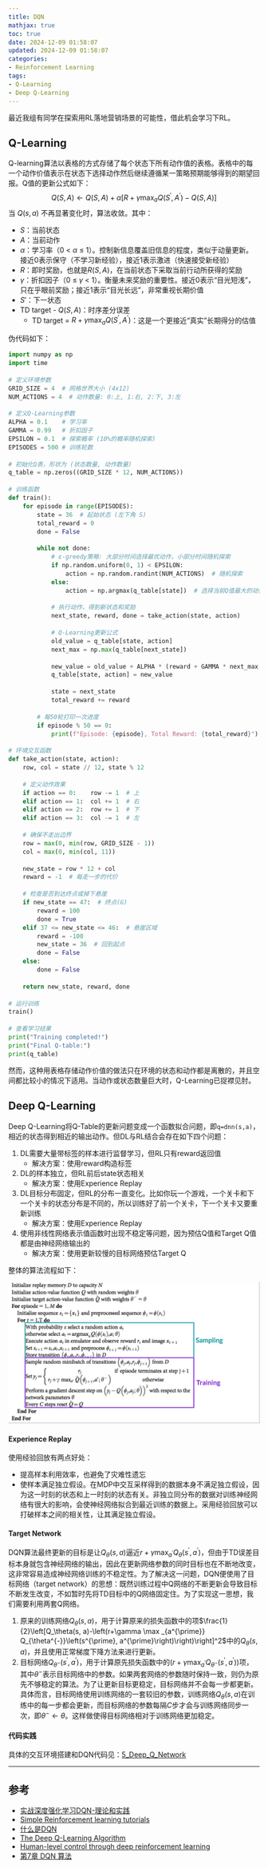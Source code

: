 ```yaml
---
title: DQN
mathjax: true
toc: true
date: 2024-12-09 01:58:07
updated: 2024-12-09 01:58:07
categories:
- Reinforcement Learning
tags:
- Q-Learning
- Deep Q-Learning
---
```

最近我组有同学在探索用RL落地营销场景的可能性，借此机会学习下RL。

<!--more-->

## Q-Learning
Q-learning算法以表格的方式存储了每个状态下所有动作值的表格。表格中的每一个动作价值表示在状态下选择动作然后继续遵循某一策略预期能够得到的期望回报。Q值的更新公式如下：
$$
Q(S, A) \leftarrow Q(S, A)+\alpha\left[R+\gamma \max _a Q\left(S^{\prime}, A^{\prime}\right)-Q(S, A)\right]
$$
当 $Q(s,a)$ 不再显著变化时，算法收敛。其中：
- $S$：当前状态
- $A$：当前动作
- $\alpha$：学习率​​（0 < $\alpha$ ≤ 1）。控制新信息覆盖旧信息的程度，类似于动量更新。接近0表示保守（不学习新经验），接近1表示激进（快速接受新经验）
- $R$：即时奖励，也就是$R(S,A)$，在当前状态下采取当前行动所获得的奖励
- $\gamma$：​​折扣因子​​（0 ≤ $\gamma$ < 1）。衡量未来奖励的重要性。接近0表示“目光短浅”，只在乎眼前奖励；接近1表示“目光长远”，非常重视长期价值
- $S'$：下一状态
- TD target - $Q(S,A)$：时序差分误差
   - TD target = $R+\gamma \max _a Q\left(S^{\prime}, A^{\prime}\right)$：这是一个更接近“真实”长期得分的估值

伪代码如下：
```python
import numpy as np
import time

# 定义环境参数
GRID_SIZE = 4  # 网格世界大小 (4x12)
NUM_ACTIONS = 4  # 动作数量: 0:上, 1:右, 2:下, 3:左

# 定义Q-Learning参数
ALPHA = 0.1    # 学习率
GAMMA = 0.99   # 折扣因子
EPSILON = 0.1  # 探索概率 (10%的概率随机探索)
EPISODES = 500 # 训练轮数

# 初始化Q表，形状为 (状态数量, 动作数量)
q_table = np.zeros((GRID_SIZE * 12, NUM_ACTIONS))

# 训练函数
def train():
    for episode in range(EPISODES):
        state = 36  # 起始状态 (左下角 S)
        total_reward = 0
        done = False

        while not done:
            # ε-greedy策略: 大部分时间选择最优动作，小部分时间随机探索
            if np.random.uniform(0, 1) < EPSILON:
                action = np.random.randint(NUM_ACTIONS)  # 随机探索
            else:
                action = np.argmax(q_table[state])  # 选择当前Q值最大的动作

            # 执行动作，得到新状态和奖励
            next_state, reward, done = take_action(state, action)
            
            # Q-Learning更新公式
            old_value = q_table[state, action]
            next_max = np.max(q_table[next_state])
            
            new_value = old_value + ALPHA * (reward + GAMMA * next_max - old_value)
            q_table[state, action] = new_value

            state = next_state
            total_reward += reward

        # 每50轮打印一次进度
        if episode % 50 == 0:
            print(f"Episode: {episode}, Total Reward: {total_reward}")

# 环境交互函数
def take_action(state, action):
    row, col = state // 12, state % 12
    
    # 定义动作效果
    if action == 0:    row -= 1  # 上
    elif action == 1:  col += 1  # 右
    elif action == 2:  row += 1  # 下
    elif action == 3:  col -= 1  # 左

    # 确保不走出边界
    row = max(0, min(row, GRID_SIZE - 1))
    col = max(0, min(col, 11))
    
    new_state = row * 12 + col
    reward = -1  # 每走一步的代价
    
    # 检查是否到达终点或掉下悬崖
    if new_state == 47:  # 终点(G)
        reward = 100
        done = True
    elif 37 <= new_state <= 46:  # 悬崖区域
        reward = -100
        new_state = 36  # 回到起点
        done = False
    else:
        done = False
        
    return new_state, reward, done

# 运行训练
train()

# 查看学习结果
print("Training completed!")
print("Final Q-table:")
print(q_table)
```

然而，这种用表格存储动作价值的做法只在环境的状态和动作都是离散的，并且空间都比较小的情况下适用。当动作或状态数量巨大时，Q-Learning已捉襟见肘。


## Deep Q-Learning
Deep Q-Learning将Q-Table的更新问题变成一个函数拟合问题，即`q=dnn(s,a)`，相近的状态得到相近的输出动作。但DL与RL结合会存在如下四个问题：
1. DL需要大量带标签的样本进行监督学习，但RL只有reward返回值
   - 解决方案：使用reward构造标签
2. DL的样本独立，但RL前后state状态相关
   - 解决方案：使用Experience Replay
3. DL目标分布固定，但RL的分布一直变化。比如你玩一个游戏，一个关卡和下一个关卡的状态分布是不同的，所以训练好了前一个关卡，下一个关卡又要重新训练
   - 解决方案：使用Experience Replay
4. 使用非线性网络表示值函数时出现不稳定等问题，因为预估Q值和Target Q值都是由神经网络输出的
   - 解决方案：使用更新较慢的目标网络预估Target Q

整体的算法流程如下：

![DQN](https://github.com/TransformersWsz/picx-images-hosting/raw/master/dqn.175fokezb5.webp)

#### Experience Replay
使用经验回放有两点好处：
- 提高样本利用效率，也避免了灾难性遗忘
- 使样本满足独立假设。在MDP中交互采样得到的数据本身不满足独立假设，因为这一时刻的状态和上一时刻的状态有关。非独立同分布的数据对训练神经网络有很大的影响，会使神经网络拟合到最近训练的数据上。采用经验回放可以打破样本之间的相关性，让其满足独立假设。

#### Target Network
DQN算法最终更新的目标是让$Q_\theta(s,a)$逼近$r+\gamma \max _{a^{\prime}} Q_\theta\left(s^{\prime}, a^{\prime}\right)$，但由于TD误差目标本身就包含神经网络的输出，因此在更新网络参数的同时目标也在不断地改变，这非常容易造成神经网络训练的不稳定性。为了解决这一问题，DQN便使用了目标网络（target network）的思想：既然训练过程中Q网络的不断更新会导致目标不断发生改变，不如暂时先将TD目标中的Q网络固定住。为了实现这一思想，我们需要利用两套Q网络。

1. 原来的训练网络$Q_\theta(s,a)$，用于计算原来的损失函数中的项$\frac{1}{2}\left[Q_\theta(s, a)-\left(r+\gamma \max _{a^{\prime}} Q_{\theta^{-}}\left(s^{\prime}, a^{\prime}\right)\right)\right]^2$中的$Q_\theta(s,a)$，并且使用正常梯度下降方法来进行更新。
2. 目标网络$Q_{\theta^{-}}\left(s^{\prime}, a^{\prime}\right)$，用于计算原先损失函数中的$(r+\gamma \max _{a^{\prime}} Q_{\theta^{-}}\left(s^{\prime}, a^{\prime}\right))$项，其中$\theta^{-}$表示目标网络中的参数。如果两套网络的参数随时保持一致，则仍为原先不够稳定的算法。为了让更新目标更稳定，目标网络并不会每一步都更新。具体而言，目标网络使用训练网络的一套较旧的参数，训练网络$Q_\theta(s,a)$在训练中的每一步都会更新，而目标网络的参数每隔$C$步才会与训练网络同步一次，即$\theta^{-} \leftarrow \theta$。这样做使得目标网络相对于训练网络更加稳定。

#### 代码实践
具体的交互环境搭建和DQN代码见：[5_Deep_Q_Network](https://github.com/MorvanZhou/Reinforcement-learning-with-tensorflow/blob/master/contents/5_Deep_Q_Network/RL_brain.py)

___

## 参考
- [实战深度强化学习DQN-理论和实践](https://cloud.tencent.com/developer/article/1092239)
- [Simple Reinforcement learning tutorials](https://github.com/MorvanZhou/Reinforcement-learning-with-tensorflow)
- [什么是DQN](https://mofanpy.com/tutorials/machine-learning/reinforcement-learning/intro-DQN)
- [The Deep Q-Learning Algorithm](https://huggingface.co/learn/deep-rl-course/unit3/deep-q-algorithm)
- [Human-level control through deep reinforcement learning](https://storage.googleapis.com/deepmind-media/dqn/DQNNaturePaper.pdf)
- [第7章 DQN 算法](https://hrl.boyuai.com/chapter/2/dqn%E7%AE%97%E6%B3%95)